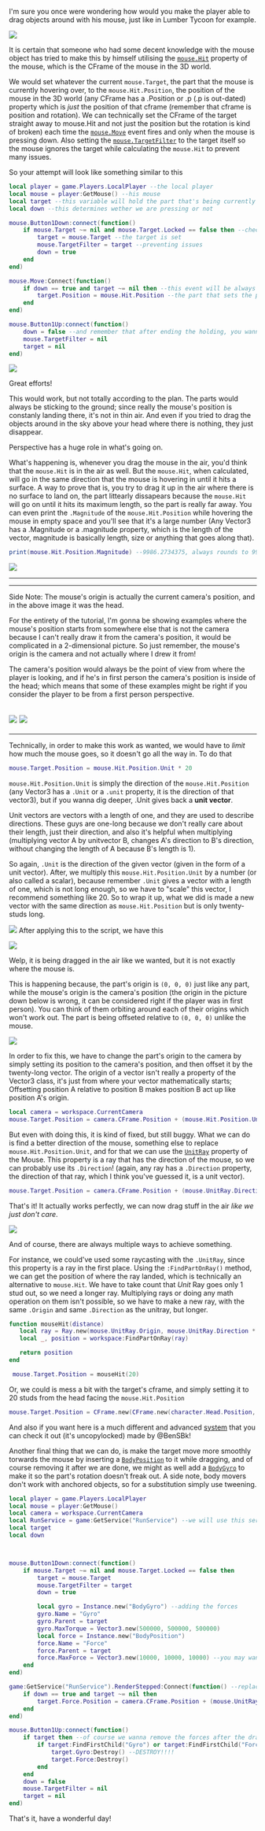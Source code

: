 I'm sure you once were wondering how would you make the player able to drag objects around with his mouse, just like in Lumber Tycoon for example.

![](https://github.com/StarmaQ/Articles/blob/master/Mouse/Imgs/drag7.gif)

It is certain that someone who had some decent knowledge with the mouse object has tried to make this by himself utilising the [`mouse.Hit`](https://developer.roblox.com/en-us/api-reference/property/Mouse/Hit) property of the mouse, which is the CFrame of the mouse in the 3D world. 

We would set whatever the current `mouse.Target`, the part that the mouse is currently hovering over, to the `mouse.Hit.Position`, the position of the mouse in the 3D world (any CFrame has a .Position or .p (.p is out-dated) property which is *just* the position of that cframe (remember that cframe is position and rotation). We can technically set the CFrame of the target straight away to mouse.Hit and not just the position but the rotation is kind of broken) each time the [`mouse.Move`](https://developer.roblox.com/en-us/api-reference/event/Mouse/Move) event fires and only when the mouse is pressing down. Also setting the [`mouse.TargetFilter`](https://developer.roblox.com/en-us/api-reference/property/Mouse/TargetFilter) to the target itself so the mouse ignores the target while calculating the `mouse.Hit` to prevent many issues. 

So your attempt will look like something similar to this
```lua
local player = game.Players.LocalPlayer --the local player
local mouse = player:GetMouse() --his mouse
local target --this variable will hold the part that's being currently dragged
local down --this determines wether we are pressing or not

mouse.Button1Down:connect(function() 
	if mouse.Target ~= nil and mouse.Target.Locked == false then --checking if the mouse is actually hovering over an object, the locked property isn't really important
		target = mouse.Target --the target is set
		mouse.TargetFilter = target --preventing issues
		down = true  
	end 
end)

mouse.Move:Connect(function()
	if down == true and target ~= nil then --this event will be always firing, but we wanna change the target's position only when clicking, that's why we check if down is true
		target.Position = mouse.Hit.Position --the part that sets the position!
	end 
end) 

mouse.Button1Up:connect(function()
	down = false --and remember that after ending the holding, you wanna reset some properties
	mouse.TargetFilter = nil 
	target = nil
end)

```
![](https://github.com/StarmaQ/Articles/blob/master/Mouse/Imgs/drag1.gif)  

Great efforts! 

This would work, but not totally according to the plan. The parts would always be sticking to the ground; since really the mouse's position is constanly landing there, it's not in thin air. And even if you tried to drag the objects around in the sky above your head where there is nothing, they just disappear. 

Perspective has a huge role in what's going on.

 What's happening is, whenever you drag the mouse in the air, you'd think that the `mouse.Hit` is in the air as well. But the `mouse.Hit`, when calculated, will go in the same direction that the mouse is hovering in until it hits a surface. A way to prove that is, you try to drag it up in the air where there is no surface to land on, the part littearly dissapears because the `mouse.Hit` will go on until it hits its maximum length, so the part is really far away. You can even print the `.Magnitude` of the `mouse.Hit.Position` while hovering the mouse in empty space and you'll see that it's a large number (Any Vector3 has a .Magnitude or a .magnitude property, which is the length of the vector, magnitude is basically length, size or anything that goes along that).
```lua
print(mouse.Hit.Position.Magnitude) --9986.2734375, always rounds to 9986
 ``` 
![](https://github.com/StarmaQ/Articles/blob/master/Mouse/Imgs/drag4.png) 




---
---
Side Note:
The mouse's origin is actually the current camera's position, and in the above image it was the head. 

For the entirety of the tutorial, I'm gonna be showing examples where the mouse's position starts from somewhere else that is not the camera because I can't really draw it from the camera's position, it would be complicated in a 2-dimensional picture. So just remember, the mouse's origin is the camera and not actually where I drew it from! 

The camera's position would always be the point of view from where the player is looking, and if he's in first person the camera's position is inside of the head; which means that some of these examples might be right if you consider the player to be from a first person perspective.

  ![](https://github.com/StarmaQ/Articles/blob/master/Mouse/Imgs/drag9.png)
  ![](https://github.com/StarmaQ/Articles/blob/master/Mouse/Imgs/drag10.png)
---
---




Technically, in order to make this work as wanted, we would have to *limit* how much the mouse goes, so it doesn't go all the way in. To do that 
```lua
mouse.Target.Position = mouse.Hit.Position.Unit * 20
```
 `mouse.Hit.Position.Unit` is simply the direction of the `mouse.Hit.Position` (any Vector3 has a `.Unit`  or a `.unit` property, it is the direction of that vector3), but if you wanna dig deeper, .Unit gives back a **unit vector**. 

Unit vectors are vectors with a length of one, and they are used to describe directions. These guys are one-long because we don't really care about their length, just their direction, and also it's helpful when multiplying (multiplying vector A by unitvector B, changes A's direction to B's direction, without changing the length of A because B's length is 1). 

So again, `.Unit` is the direction of the given vector (given in the form of a unit vector). After, we multiply this `mouse.Hit.Position.Unit` by a number (or also called a scalar), because remember `.Unit` gives a vector with a length of one, which is not long enough, so we have to "scale" this vector, I recommend something like 20. So to wrap it up, what we did is made a new vector with the same direction as `mouse.Hit.Position` but is only twenty-studs long.

 ![](https://github.com/StarmaQ/Articles/blob/master/Mouse/Imgs/drag5.gif)
 After applying this to the script, we have this

 ![](https://github.com/StarmaQ/Articles/blob/master/Mouse/Imgs/drag3.gif)

 Welp, it is being dragged in the air like we wanted, but it is not exactly where the mouse is. 

This is happening because, the part's origin is `(0, 0, 0)` just like any part, while the mouse's origin is the camera's position (the origin in the picture down below is wrong, it can be considered right if the player was in first person). You can think of them orbiting around each of their origins which won't work out. The part is being offseted relative to `(0, 0, 0)` unlike the mouse.


 ![](https://github.com/StarmaQ/Articles/blob/master/Mouse/Imgs/drag6.png) 
 
In order to fix this, we have to change the part's origin to the camera by simply setting its position to the camera's position, and then offset it by the twenty-long vector. The origin of a vector isn't really a property of the Vector3 class, it's just from where your vector mathematically starts; Offsetting position A relative to position B makes position B act up like position A's origin.
 ```lua
local camera = workspace.CurrentCamera 
mouse.Target.Position = camera.CFrame.Position + (mouse.Hit.Position.Unit * 20)
 ``` 
But even with doing this, it is kind of fixed, but still buggy. What we can do is find a better direction of the mouse, something else to replace `mouse.Hit.Position.Unit`, and for that we can use the [`UnitRay`](https://developer.roblox.com/en-us/api-reference/property/Mouse/UnitRay) property of the Mouse. This property is a ray that has the direction of the mouse, so we can probably use its `.Direction`! (again, any ray has a `.Direction` property, the direction of that ray, which I think you've guessed it, is a unit vector).
```lua
mouse.Target.Position = camera.CFrame.Position + (mouse.UnitRay.Direction * 20) 
``` 
That's it! It actually works perfectly, we can now drag stuff in the air *like we just don't care*.

![](https://github.com/StarmaQ/Articles/blob/master/Mouse/Imgs/drag8.gif) 

 And of course, there are always multiple ways to achieve something. 

For instance, we could've used some raycasting with the `.UnitRay`, since this property is a ray in the first place. Using the `:FindPartOnRay()` method, we can get the position of where the ray landed, which is technically an alternative to `mouse.Hit`. We have to take count that *Unit* Ray goes only 1 stud out, so we need a longer ray. Multiplying rays or doing any math operation on them isn't possible, so we have to make a new ray, with the same `.Origin` and same `.Direction` as the unitray, but longer. 

```lua
function mouseHit(distance) 
   local ray = Ray.new(mouse.UnitRay.Origin, mouse.UnitRay.Direction * distance) --as you can see, here creating a ray with the same origin (which is the camera of course) and the same direction BUT longer, whatever the distance parameter is
   local _, position = workspace:FindPartOnRay(ray)

   return position 
end

 mouse.Target.Position = mouseHit(20)
 ```
 Or, we could is mess a bit with the target's cframe, and simply setting it to 20 studs from the head facing the `mouse.Hit.Position`

 ```lua
 mouse.Target.Position = CFrame.new(CFrame.new(character.Head.Position, mouse.Hit.Position) * Vector3.new(0,0,-20)).Position
 ```
And also if you want here is a much different and advanced [system](https://www.roblox.com/games/3661208893/Dragging) that you can check it out (it's uncopylocked) made by @BenSBk! 

 Another final thing that we can do, is make the target move more smoothly torwards the mouse by inserting a [`BodyPosition`](https://developer.roblox.com/en-us/api-reference/class/BodyForce) to it while dragging, and of course removing it after we are done, we might as well add a [`BodyGyro`](https://developer.roblox.com/en-us/api-reference/class/BodyGyro) to make it so the part's rotation doesn't freak out. A side note, body movers don't work with anchored objects, so for a substitution simply use tweening.
```lua
local player = game.Players.LocalPlayer 
local mouse = player:GetMouse() 
local camera = workspace.CurrentCamera
local RunService = game:GetService("RunService") --we will use this service for something later
local target 
local down



mouse.Button1Down:connect(function() 
	if mouse.Target ~= nil and mouse.Target.Locked == false then
		target = mouse.Target 
		mouse.TargetFilter = target 
		down = true 

		local gyro = Instance.new("BodyGyro") --adding the forces
		gyro.Name = "Gyro"
		gyro.Parent = target 
		gyro.MaxTorque = Vector3.new(500000, 500000, 500000)
		local force = Instance.new("BodyPosition") 
		force.Name = "Force" 
		force.Parent = target
		force.MaxForce = Vector3.new(10000, 10000, 10000) --you may wanna modify this a bit, since it effect if you can move an object or wrong depending on its weight/mass (in other words, the force might not be strong enough)
	end
end)

game:GetService("RunService").RenderStepped:Connect(function() --replaced the move event with renderstepped because it works better in some cases, renderstepped is an event that fires every frame, basically super fast, look it up it is important!
	if down == true and target ~= nil then 
		target.Force.Position = camera.CFrame.Position + (mouse.UnitRay.Direction * 20)
	end 
end) 

mouse.Button1Up:connect(function() 
	if target then --of course we wanna remove the forces after the dragging, first check if there was even a target
		if target:FindFirstChild("Gyro") or target:FindFirstChild("Force") then --check if there was a force
			target.Gyro:Destroy() --DESTROY!!!!
			target.Force:Destroy()
		end
	end
	down = false
	mouse.TargetFilter = nil
	target = nil 
end)
```

That's it, have a wonderful day!
